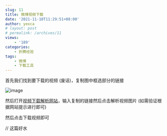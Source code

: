 ```yaml
---
slug: 11
title: 微博视频下载
date: '2021-11-10T11:29:51+08:00'
author: yexca
# layout: post
# permalink: /archives/11
views:
    - '189'
categories:
    - 折腾经验
tags:
    - 微博
    - 下载工具
---
```


首先我们找到要下载的视频 (废话)，复制图中框选部分的链接

![image](https://jsd.cdn.zzko.cn/gh/yexca/picx-images-hosting@master/2021/11-微博/image.5c0pgzubl8.webp)

然后打开[视频下载解析网站](https://weibo.iiilab.com/)，输入复制的链接然后点击解析视频图片 (如需验证根据网站提示进行即可)

然后点击下载视频即可

// 这篇好水
